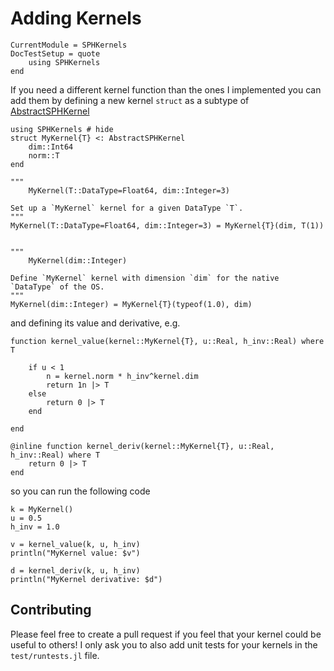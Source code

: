 # Adding Kernels

```@meta
CurrentModule = SPHKernels
DocTestSetup = quote
    using SPHKernels
end
```

If you need a different kernel function than the ones I implemented you can add them by defining a new kernel `struct` as a subtype of [AbstractSPHKernel](@ref)

```@example 1
using SPHKernels # hide
struct MyKernel{T} <: AbstractSPHKernel
    dim::Int64
    norm::T
end

"""
    MyKernel(T::DataType=Float64, dim::Integer=3)

Set up a `MyKernel` kernel for a given DataType `T`.
"""
MyKernel(T::DataType=Float64, dim::Integer=3) = MyKernel{T}(dim, T(1))


"""
    MyKernel(dim::Integer)

Define `MyKernel` kernel with dimension `dim` for the native `DataType` of the OS.
"""
MyKernel(dim::Integer) = MyKernel{T}(typeof(1.0), dim)
```

and defining its value and derivative, e.g.

```@example 1
function kernel_value(kernel::MyKernel{T}, u::Real, h_inv::Real) where T

    if u < 1
        n = kernel.norm * h_inv^kernel.dim
        return 1n |> T
    else
        return 0 |> T
    end

end
```

```@example 1
@inline function kernel_deriv(kernel::MyKernel{T}, u::Real, h_inv::Real) where T
    return 0 |> T
end
```

so you can run the following code

```@example 1
k = MyKernel()
u = 0.5
h_inv = 1.0

v = kernel_value(k, u, h_inv)
println("MyKernel value: $v")

d = kernel_deriv(k, u, h_inv)
println("MyKernel derivative: $d")
```

## Contributing

Please feel free to create a pull request if you feel that your kernel could be useful to others! I only ask you to also add unit tests for your kernels in the `test/runtests.jl` file.